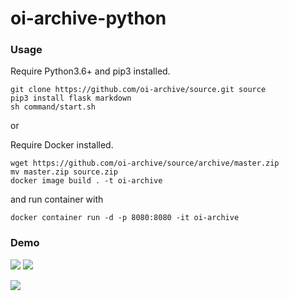 # oi-archive-python

### Usage

Require Python3.6+ and pip3 installed.

```
git clone https://github.com/oi-archive/source.git source
pip3 install flask markdown
sh command/start.sh
```

or 

Require Docker installed.

```
wget https://github.com/oi-archive/source/archive/master.zip
mv master.zip source.zip
docker image build . -t oi-archive
```

and run container with

```
docker container run -d -p 8080:8080 -it oi-archive
```


### Demo

![](https://i.loli.net/2019/10/02/d9EQPpqCDIGXwah.png)
![](https://i.loli.net/2019/10/02/8guPhLr6OEDsC72.png)
<!--![](https://i.loli.net/2019/10/02/eZ34TDzAihKalRC.jpg)-->
![](https://i.loli.net/2019/10/02/nSde1pLvZWNPFlJ.jpg)
